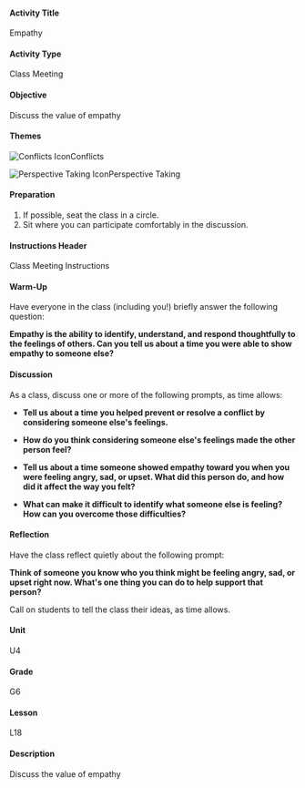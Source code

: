 #### Activity Title
Empathy
#### Activity Type
Class Meeting
#### Objective
Discuss the value of empathy
#### Themes
![Conflicts Icon](http://v5cmservice.secondstep.org/MS3TP_IMAGES/SKILLS/SKILLS_SMALL_IMAGES/conflicts-sm.png)Conflicts
 
![Perspective Taking Icon](http://v5cmservice.secondstep.org/MS3TP_IMAGES/SKILLS/SKILLS_SMALL_IMAGES/perspective-taking-sm.png)Perspective Taking
 

#### Preparation
1. If possible, seat the class in a circle.
2. Sit where you can participate comfortably in the discussion.

#### Instructions Header
Class Meeting Instructions
#### Warm-Up
Have everyone in the class (including you!) briefly answer the following question:

**Empathy is the ability to identify, understand, and respond thoughtfully to the feelings of others. Can you tell us about a time you were able to show empathy to someone else?**
#### Discussion
As a class, discuss one or more of the following prompts, as time allows:


-  **Tell us about a time you helped prevent or resolve a conflict by considering someone else's feelings.**

-  **How do you think considering someone else's feelings made the other person feel?**

-  **Tell us about a time someone showed empathy toward you when you were feeling angry, sad, or upset. What did this person do, and how did it affect the way you felt?**

-  **What can make it difficult to identify what someone else is feeling? How can you overcome those difficulties?**
#### Reflection
Have the class reflect quietly about the following prompt:

**Think of someone you know who you think might be feeling angry, sad, or upset right now. What's one thing you can do to help support that person?**

Call on students to tell the class their ideas, as time allows.
#### Unit
U4
#### Grade
G6
#### Lesson
L18
#### Description
Discuss the value of empathy
